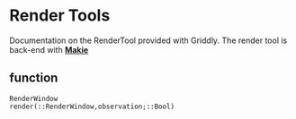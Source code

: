 # Render Tools
Documentation on the RenderTool provided with Griddly. The render tool is back-end with [__Makie__](http://makie.juliaplots.org/stable/)

## function
```@docs
RenderWindow
render(::RenderWindow,observation;::Bool)
```

